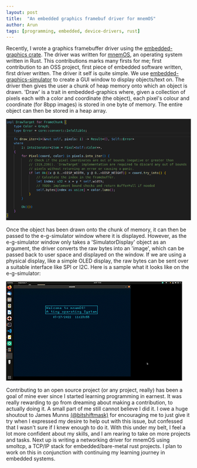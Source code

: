 ```yaml
---
layout: post
title:  "An embedded graphics framebuf driver for mnemOS"
author: Arun
tags: [programming, embedded, device-drivers, rust]
---
```


Recently, I wrote a graphics framebuffer driver using the [embedded-graphics crate](https://docs.rs/embedded-graphics/latest/embedded_graphics/). The driver was written for [mnemOS](https://mnemos-dev.jamesmunns.com/book/intro.html), an operating system written in Rust. This contributions marks many firsts for me; first contribution to an OSS project, first piece of embedded software written, first driver written. The driver it self is quite simple. We use [embedded-graphics-simulator](https://docs.rs/embedded-graphics-simulator/latest/embedded_graphics_simulator/) to create a GUI window to display objects/text on. The driver then gives the user a chunk of heap memory onto which an object is drawn. 'Draw' is a trait in embedded-graphics where, given a collection of pixels each with a color and coordinate (the object), each pixel's colour and coordinate (for 8bpp images) is stored in one byte of memory. The entire object can then be stored in a heap array.

![](/assets/images/post9/2022-08-05-21-40-33.png)

Once the object has been drawn onto the chunk of memory, it can then be passed to the e-g-simulator window where it is displayed. However, as the e-g-simulator window only takes a 'SimulatorDisplay' object as an argument, the driver converts the raw bytes into an 'image', which can be passed back to user space and displayed on the window. If we are using a physical display, like a simple OLED display, the raw bytes can be sent over a suitable interface like SPI or I2C. Here is a sample what it looks like on the e-g-simulator:

![](/assets/gifs/Screencast_from_07-27-2022_11_23_56_AM_AdobeExpress.gif)

Contributing to an open source project (or any project, really) has been a goal of mine ever since I started learning programming in earnest. It was really rewarding to go from dreaming about making a contribution, to actually doing it. A small part of me still cannot believe I did it. I owe a huge shoutout to James Munns [(@bitshiftmask)](https://twitter.com/bitshiftmask) for encouraging me to just give it try when I expressed my desire to help out with this issue, but confessed that I wasn't sure if I knew enough to do it. With this under my belt, I feel a lot more confident about my skills, and I am rearing to take on more projects and tasks. Next up is writing a networking driver for mnemOS using smoltcp, a TCP/IP stack for embedded/bare-metal rust projects. I plan to work on this in conjunction with continuing my learning journey in embedded systems. 
